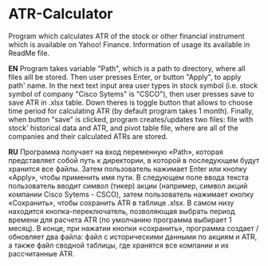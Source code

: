 # ATR-Calculator
Program which calculates ATR of the stock or other financial instrument which is available on Yahoo! Finance. Information of usage its available in ReadMe file. 

**EN**
Program takes variable "Path", which is a path to directory, where all files aill be stored. Then user presses Enter, or button "Apply", to apply path' name. In the next text input area user types in stock symbol (i.e. stock symbol of company "Cisco Sytems" is "CSCO"), then user presses save to save ATR in .xlsx table. Down theres is toggle button that allows to choose time period for calculating ATR (by default program takes 1 month). Finally, when button "save" is clicked, program creates/updates two files: file with stock' historical data and ATR, and pivot table file, where are all of the companies and their calculated ATRs are stored.

**RU**
Программа получает на вход переменную «Path», которая представляет собой путь к директории, в которой в последующем будут хранится все файлы. Затем пользователь нажимает Enter или кнопку «Apply», чтобы применить имя пути. В следующем поле ввода текста пользователь вводит символ (тикер) акции (например, символ акций компании Cisco Sytems - CSCO), затем пользователь нажимает кнопку «Сохранить», чтобы сохранить ATR в таблице .xlsx. В самом низу находится кнопка-переключатель, позволяющая выбрать период времени для расчета ATR (по умолчанию программа выбирает 1 месяц). В конце, при нажатии кнопки «сохранить», программа создает / обновляет два файла: файл с историческими данными по акциям и ATR, а также файл сводной таблицы, где хранятся все компании и их рассчитанные ATR.
